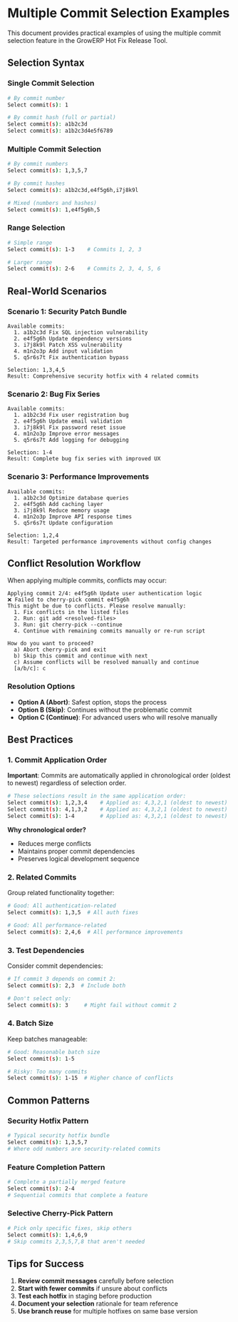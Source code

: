 # Multiple Commit Selection Examples

This document provides practical examples of using the multiple commit selection feature in the GrowERP Hot Fix Release Tool.

## Selection Syntax

### Single Commit Selection
```bash
# By commit number
Select commit(s): 1

# By commit hash (full or partial)
Select commit(s): a1b2c3d
Select commit(s): a1b2c3d4e5f6789
```

### Multiple Commit Selection
```bash
# By commit numbers
Select commit(s): 1,3,5,7

# By commit hashes
Select commit(s): a1b2c3d,e4f5g6h,i7j8k9l

# Mixed (numbers and hashes)
Select commit(s): 1,e4f5g6h,5
```

### Range Selection
```bash
# Simple range
Select commit(s): 1-3    # Commits 1, 2, 3

# Larger range
Select commit(s): 2-6    # Commits 2, 3, 4, 5, 6
```

## Real-World Scenarios

### Scenario 1: Security Patch Bundle
```
Available commits:
  1. a1b2c3d Fix SQL injection vulnerability
  2. e4f5g6h Update dependency versions
  3. i7j8k9l Patch XSS vulnerability
  4. m1n2o3p Add input validation
  5. q5r6s7t Fix authentication bypass

Selection: 1,3,4,5
Result: Comprehensive security hotfix with 4 related commits
```

### Scenario 2: Bug Fix Series
```
Available commits:
  1. a1b2c3d Fix user registration bug
  2. e4f5g6h Update email validation
  3. i7j8k9l Fix password reset issue
  4. m1n2o3p Improve error messages
  5. q5r6s7t Add logging for debugging

Selection: 1-4
Result: Complete bug fix series with improved UX
```

### Scenario 3: Performance Improvements
```
Available commits:
  1. a1b2c3d Optimize database queries
  2. e4f5g6h Add caching layer
  3. i7j8k9l Reduce memory usage
  4. m1n2o3p Improve API response times
  5. q5r6s7t Update configuration

Selection: 1,2,4
Result: Targeted performance improvements without config changes
```

## Conflict Resolution Workflow

When applying multiple commits, conflicts may occur:

```
Applying commit 2/4: e4f5g6h Update user authentication logic
❌ Failed to cherry-pick commit e4f5g6h
This might be due to conflicts. Please resolve manually:
  1. Fix conflicts in the listed files
  2. Run: git add <resolved-files>
  3. Run: git cherry-pick --continue
  4. Continue with remaining commits manually or re-run script

How do you want to proceed?
  a) Abort cherry-pick and exit
  b) Skip this commit and continue with next
  c) Assume conflicts will be resolved manually and continue
  [a/b/c]: c
```

### Resolution Options

- **Option A (Abort)**: Safest option, stops the process
- **Option B (Skip)**: Continues without the problematic commit
- **Option C (Continue)**: For advanced users who will resolve manually

## Best Practices

### 1. Commit Application Order
**Important**: Commits are automatically applied in chronological order (oldest to newest) regardless of selection order.

```bash
# These selections result in the same application order:
Select commit(s): 1,2,3,4    # Applied as: 4,3,2,1 (oldest to newest)  
Select commit(s): 4,1,3,2    # Applied as: 4,3,2,1 (oldest to newest)
Select commit(s): 1-4        # Applied as: 4,3,2,1 (oldest to newest)
```

**Why chronological order?**
- Reduces merge conflicts
- Maintains proper commit dependencies  
- Preserves logical development sequence

### 2. Related Commits
Group related functionality together:
```bash
# Good: All authentication-related
Select commit(s): 1,3,5  # All auth fixes

# Good: All performance-related  
Select commit(s): 2,4,6  # All performance improvements
```

### 3. Test Dependencies
Consider commit dependencies:
```bash
# If commit 3 depends on commit 2:
Select commit(s): 2,3  # Include both

# Don't select only:
Select commit(s): 3     # Might fail without commit 2
```

### 4. Batch Size
Keep batches manageable:
```bash
# Good: Reasonable batch size
Select commit(s): 1-5

# Risky: Too many commits
Select commit(s): 1-15  # Higher chance of conflicts
```

## Common Patterns

### Security Hotfix Pattern
```bash
# Typical security hotfix bundle
Select commit(s): 1,3,5,7
# Where odd numbers are security-related commits
```

### Feature Completion Pattern  
```bash
# Complete a partially merged feature
Select commit(s): 2-4
# Sequential commits that complete a feature
```

### Selective Cherry-Pick Pattern
```bash
# Pick only specific fixes, skip others
Select commit(s): 1,4,6,9
# Skip commits 2,3,5,7,8 that aren't needed
```

## Tips for Success

1. **Review commit messages** carefully before selection
2. **Start with fewer commits** if unsure about conflicts
3. **Test each hotfix** in staging before production
4. **Document your selection** rationale for team reference
5. **Use branch reuse** for multiple hotfixes on same base version